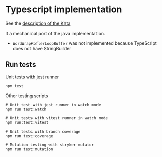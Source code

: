 # Typescript implementation

See the [description of the Kata](../README.md)

It a mechanical port of the java implementation.
- `WordWrapKoflerLoopBuffer` was not implemented because TypeScript does not have StringBuilder

## Run tests

Unit tests with jest runner

```shell
npm test
```

Other testing scripts

```shell
# Unit test with jest runner in watch mode
npm run test:watch

# Unit tests with vitest runner in watch mode
npm run:test:vitest

# Unit tests with branch coverage
npm run test:coverage

# Mutation testing with stryker-mutator
npm run test:mutation
```